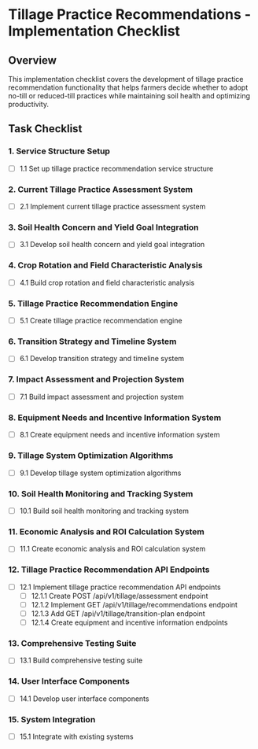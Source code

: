 # Tillage Practice Recommendations - Implementation Checklist

## Overview
This implementation checklist covers the development of tillage practice recommendation functionality that helps farmers decide whether to adopt no-till or reduced-till practices while maintaining soil health and optimizing productivity.

## Task Checklist

### 1. Service Structure Setup
- [ ] 1.1 Set up tillage practice recommendation service structure

### 2. Current Tillage Practice Assessment System
- [ ] 2.1 Implement current tillage practice assessment system

### 3. Soil Health Concern and Yield Goal Integration
- [ ] 3.1 Develop soil health concern and yield goal integration

### 4. Crop Rotation and Field Characteristic Analysis
- [ ] 4.1 Build crop rotation and field characteristic analysis

### 5. Tillage Practice Recommendation Engine
- [ ] 5.1 Create tillage practice recommendation engine

### 6. Transition Strategy and Timeline System
- [ ] 6.1 Develop transition strategy and timeline system

### 7. Impact Assessment and Projection System
- [ ] 7.1 Build impact assessment and projection system

### 8. Equipment Needs and Incentive Information System
- [ ] 8.1 Create equipment needs and incentive information system

### 9. Tillage System Optimization Algorithms
- [ ] 9.1 Develop tillage system optimization algorithms

### 10. Soil Health Monitoring and Tracking System
- [ ] 10.1 Build soil health monitoring and tracking system

### 11. Economic Analysis and ROI Calculation System
- [ ] 11.1 Create economic analysis and ROI calculation system

### 12. Tillage Practice Recommendation API Endpoints
- [ ] 12.1 Implement tillage practice recommendation API endpoints
  - [ ] 12.1.1 Create POST /api/v1/tillage/assessment endpoint
  - [ ] 12.1.2 Implement GET /api/v1/tillage/recommendations endpoint
  - [ ] 12.1.3 Add GET /api/v1/tillage/transition-plan endpoint
  - [ ] 12.1.4 Create equipment and incentive information endpoints

### 13. Comprehensive Testing Suite
- [ ] 13.1 Build comprehensive testing suite

### 14. User Interface Components
- [ ] 14.1 Develop user interface components

### 15. System Integration
- [ ] 15.1 Integrate with existing systems
